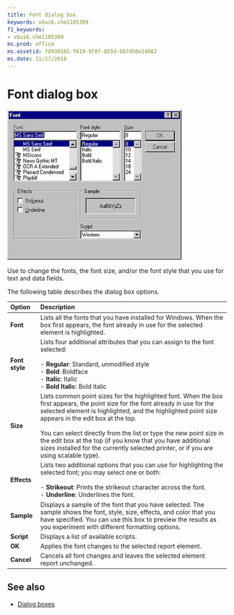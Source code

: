 ```yaml
---
title: Font dialog box
keywords: vbui6.chm1105309
f1_keywords:
- vbui6.chm1105309
ms.prod: office
ms.assetid: fd938101-f619-9f8f-855d-b67d50e24682
ms.date: 11/27/2018
---
```



# Font dialog box

![Font](../../../images/avhdg003_ZA01201567.gif)

Use to change the fonts, the font size, and/or the font style that you use for text and data fields.

The following table describes the dialog box options.

|Option|Description|
|:-----|:----------|
|**Font**|Lists all the fonts that you have installed for Windows. When the box first appears, the font already in use for the selected element is highlighted.|
|**Font style**|Lists four additional attributes that you can assign to the font selected:<br/><br/>- **Regular**: Standard, unmodified style<br/>- **Bold**: Boldface<br/>- **Italic**: Italic<br/>- **Bold Italic**: Bold italic|   
|**Size**|Lists common point sizes for the highlighted font. When the box first appears, the point size for the font already in use for the selected element is highlighted, and the highlighted point size appears in the edit box at the top.<br/><br/>You can select directly from the list or type the new point size in the edit box at the top (if you know that you have additional sizes installed for the currently selected printer, or if you are using scalable type).|
|**Effects**|Lists two additional options that you can use for highlighting the selected font; you may select one or both:<br/><br/>- **Strikeout**: Prints the strikeout character across the font.<br/>- **Underline**: Underlines the font. |
|**Sample**|Displays a sample of the font that you have selected. The sample shows the font, style, size, effects, and color that you have specified. You can use this box to preview the results as you experiment with different formatting options.|
|**Script**|Displays a list of available scripts.|
|**OK**|Applies the font changes to the selected report element.|
|**Cancel**|Cancels all font changes and leaves the selected element report unchanged.|


## See also

- [Dialog boxes](../dialog-boxes.md)